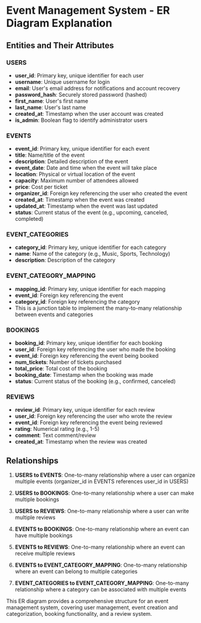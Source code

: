 # Event Management System - ER Diagram Explanation

## Entities and Their Attributes

### USERS
- **user_id**: Primary key, unique identifier for each user
- **username**: Unique username for login
- **email**: User's email address for notifications and account recovery
- **password_hash**: Securely stored password (hashed)
- **first_name**: User's first name
- **last_name**: User's last name
- **created_at**: Timestamp when the user account was created
- **is_admin**: Boolean flag to identify administrator users

### EVENTS
- **event_id**: Primary key, unique identifier for each event
- **title**: Name/title of the event
- **description**: Detailed description of the event
- **event_date**: Date and time when the event will take place
- **location**: Physical or virtual location of the event
- **capacity**: Maximum number of attendees allowed
- **price**: Cost per ticket
- **organizer_id**: Foreign key referencing the user who created the event
- **created_at**: Timestamp when the event was created
- **updated_at**: Timestamp when the event was last updated
- **status**: Current status of the event (e.g., upcoming, canceled, completed)

### EVENT_CATEGORIES
- **category_id**: Primary key, unique identifier for each category
- **name**: Name of the category (e.g., Music, Sports, Technology)
- **description**: Description of the category

### EVENT_CATEGORY_MAPPING
- **mapping_id**: Primary key, unique identifier for each mapping
- **event_id**: Foreign key referencing the event
- **category_id**: Foreign key referencing the category
- This is a junction table to implement the many-to-many relationship between events and categories

### BOOKINGS
- **booking_id**: Primary key, unique identifier for each booking
- **user_id**: Foreign key referencing the user who made the booking
- **event_id**: Foreign key referencing the event being booked
- **num_tickets**: Number of tickets purchased
- **total_price**: Total cost of the booking
- **booking_date**: Timestamp when the booking was made
- **status**: Current status of the booking (e.g., confirmed, canceled)

### REVIEWS
- **review_id**: Primary key, unique identifier for each review
- **user_id**: Foreign key referencing the user who wrote the review
- **event_id**: Foreign key referencing the event being reviewed
- **rating**: Numerical rating (e.g., 1-5)
- **comment**: Text comment/review
- **created_at**: Timestamp when the review was created

## Relationships

1. **USERS to EVENTS**: One-to-many relationship where a user can organize multiple events (organizer_id in EVENTS references user_id in USERS)

2. **USERS to BOOKINGS**: One-to-many relationship where a user can make multiple bookings

3. **USERS to REVIEWS**: One-to-many relationship where a user can write multiple reviews

4. **EVENTS to BOOKINGS**: One-to-many relationship where an event can have multiple bookings

5. **EVENTS to REVIEWS**: One-to-many relationship where an event can receive multiple reviews

6. **EVENTS to EVENT_CATEGORY_MAPPING**: One-to-many relationship where an event can belong to multiple categories

7. **EVENT_CATEGORIES to EVENT_CATEGORY_MAPPING**: One-to-many relationship where a category can be associated with multiple events

This ER diagram provides a comprehensive structure for an event management system, covering user management, event creation and categorization, booking functionality, and a review system.
